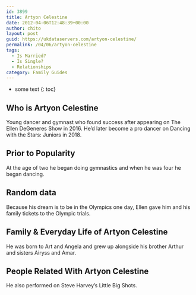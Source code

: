 ```yaml
---
id: 3899
title: Artyon Celestine
date: 2012-04-06T12:48:39+00:00
author: chito
layout: post
guid: https://ukdataservers.com/artyon-celestine/
permalink: /04/06/artyon-celestine
tags:
  - Is Married?
  - Is Single?
  - Relationships
category: Family Guides
---
```


* some text
{: toc}
          
          
## Who is  Artyon Celestine
                  
                  
                  
Young dancer and gymnast who found success after appearing on The Ellen DeGeneres Show in 2016. He&#8217;d later become a pro dancer on Dancing with the Stars: Juniors in 2018.
                  
                
                
                
## Prior to Popularity 
                  
                  
                  
At the age of two he began doing gymnastics and when he was four he began dancing.
                  
                
                
                
## Random data 
                  
                  
                  
Because his dream is to be in the Olympics one day, Ellen gave him and his family tickets to the Olympic trials.
                  
                
                
                
## Family & Everyday Life of Artyon Celestine
                  
                  
                  
He was born to Art and Angela and grew up alongside his brother Arthur and sisters Airyss and Amar.
                  
                
                
                
## People Related With  Artyon Celestine
                  
                  
                  
He also performed on Steve Harvey&#8217;s Little Big Shots.
                  
                
              
            
          
          
          
    
    
  
